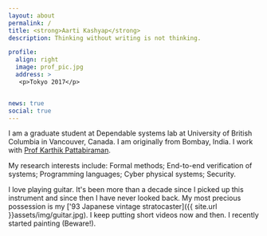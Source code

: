 ```yaml
---
layout: about
permalink: /
title: <strong>Aarti Kashyap</strong>
description: Thinking without writing is not thinking. 

profile:
  align: right
  image: prof_pic.jpg
  address: >
   <p>Tokyo 2017</p>


news: true
social: true
---
```


I am a graduate student at Dependable systems lab at University of British Columbia in Vancouver, Canada. I am originally from Bombay, India. I work with [Prof Karthik Pattabiraman](http://blogs.ubc.ca/karthik/).  

My research interests include: Formal methods; End-to-end verification of systems; Programming languages; Cyber physical systems; Security.

I love playing guitar. It's been more than a decade since I picked up this instrument and since then I have never looked back. My most precious possession is my ['93 Japanese vintage stratocaster]({{ site.url }}assets/img/guitar.jpg). I keep putting short videos now and then. I recently started painting (Beware!).
